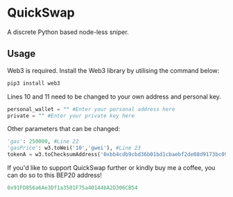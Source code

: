 # QuickSwap

A discrete Python based node-less sniper. 

## Usage
Web3 is required. Install the Web3 library by utilising the command below: 
```python 
pip3 install web3 
```

Lines 10 and 11 need to be changed to your own address and personal key. 
```python
personal_wallet = "" #Enter your personal address here
private = "" #Enter your private key here
```

Other parameters that can be changed: 
```python 
'gas': 250000, #Line 22
'gasPrice': w3.toWei('10','gwei'), #Line 23 
tokenA = w3.toChecksumAddress('0xbb4cdb9cbd36b01bd1cbaebf2de08d9173bc095c') #This is the WBNB address, change it for tokens that have a different liquidity pool eg. WBUSD. Line 40.
```

If you'd like to support QuickSwap further or kindly buy me a coffee, you can do so to this BEP20 address! 

```python
0x91FD856a6Ae3Df1a3501F75a40144bA2D306CB54
